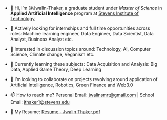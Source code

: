 - 👋 Hi, I’m @Jwalin-Thaker, a graduate student under _Master of Science_ in **Applied Artificial Intelligence** program at [Stevens Institute of Technology](https://www.stevens.edu/schaefer-school-engineering-science/departments/electrical-computer-engineering/graduate-programs/applied-artificial-intelligence-masters-program) 
- 👀 Actively looking for internships and full time opportunities across roles: Machine learning engineer, Data Engineer, Data Scientist, Data Analyst, Business Analyst etc.
- 🧩 Interested in discussion topics around: Technology, AI, Computer Science, Climate change, Veganism etc.  
- 🌱 Currently learning these subjects: Data Acquisition and Analysis: Big Data, Applied Game Theory, Deep Learning
- 💞️ I’m looking to collaborate on projects revolving around application of Artificial Intelligence, Robotics, Green Finance and Web3.0
- 📫 How to reach me? Personal Email: jwalinsmrt@gmail.com | School Email: jthaker1@stevens.edu

- 📄 My Resume:
[Resume - Jwalin Thaker.pdf](https://github.com/Jwalin-Thaker/Jwalin-Thaker/files/8534930/Resume.-.Jwalin.Thaker.pdf)

<!---
Jwalin-Thaker/Jwalin-Thaker is a ✨ special ✨ repository because its `README.md` (this file) appears on your GitHub profile.
You can click the Preview link to take a look at your changes.
--->

